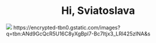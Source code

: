 

<h1 align="center">Hi, Sviatoslava</h1>
<img src='https://encrypted-tbn0.gstatic.com/images?q=tbn:ANd9GcQcR5U16C8yXgBpl7-Bc7Itjx3_LRl425zINA&s' >
https://encrypted-tbn0.gstatic.com/images?q=tbn:ANd9GcQcR5U16C8yXgBpl7-Bc7Itjx3_LRl425zINA&s
<!---
SviatoslavaM/SviatoslavaM is a ✨ special ✨ repository because its `README.md` (this file) appears on your GitHub profile.
You can click the Preview link to take a look at your changes.
--->
